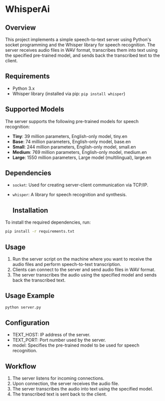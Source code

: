 # WhisperAi

## Overview
This project implements a simple speech-to-text server using Python's socket programming and the Whisper library for speech recognition. The server receives audio files in WAV format, transcribes them into text using the specified pre-trained model, and sends back the transcribed text to the client.

## Requirements
- Python 3.x
- Whisper library (installed via pip: `pip install whisper`)

## Supported Models
The server supports the following pre-trained models for speech recognition:
- **Tiny**: 39 million parameters, English-only model, tiny.en
- **Base**: 74 million parameters, English-only model, base.en
- **Small**: 244 million parameters, English-only model, small.en
- **Medium**: 769 million parameters, English-only model, medium.en
- **Large**: 1550 million parameters, Large model (multilingual), large.en

## Dependencies
- `socket`: Used for creating server-client communication via TCP/IP.
- `whisper`: A library for speech recognition and synthesis.

  ## Installation
To install the required dependencies, run:
```bash
pip install -r requirements.txt
```

## Usage
1. Run the server script on the machine where you want to receive the audio files and perform speech-to-text transcription.
2. Clients can connect to the server and send audio files in WAV format.
3. The server transcribes the audio using the specified model and sends back the transcribed text.

## Usage Example
```bash
python server.py
```

## Configuration
- TEXT_HOST: IP address of the server.
- TEXT_PORT: Port number used by the server.
- model: Specifies the pre-trained model to be used for speech recognition.
## Workflow
1) The server listens for incoming connections.
2) Upon connection, the server receives the audio file.
3) The server transcribes the audio into text using the specified model.
4) The transcribed text is sent back to the client.
